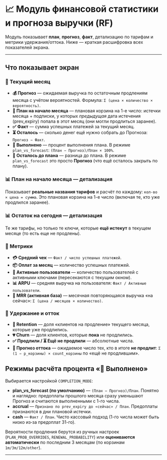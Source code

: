 # 📈 Модуль финансовой статистики и прогноза выручки (RF)

Модуль показывает **план**, **прогноз**, **факт**, детализацию по тарифам и метрики удержания/оттока. Ниже — краткая расшифровка всех показателей экрана.

---

## Что показывает экран

### 📅 Текущий месяц
- **💰 Прогноз** — ожидаемая выручка по остаточным продлениям месяца с учётом вероятностей. Формула: `Σ (цена × количество × вероятность)`.
- **🎯 План на начало месяца** — плановая корзина на 1-е число: истечки месяца + подписки, у которых *предыдущая* дата истечения (prev_expiry) попала в этот месяц (они могли продлиться заранее).
- **✅ Факт** — сумма успешных платежей за текущий месяц.
- **⏳ Осталось** — сколько денег ещё нужно собрать до Прогноза: `Прогноз − Факт`.
- **📏 Выполнено** — процент выполнения плана. В режиме `plan_vs_forecast`: `(План − Прогноз)/План × 100%`.
- **🎯 Осталось до плана** — разница до плана. В режиме `plan_vs_forecast` это просто **Прогноз** (что ещё осталось закрыть по плану).

### 📊 План на начало месяца — детализация
Показывает **реальные названия тарифов** и расчёт по каждому: `кол-во × цена = сумма`. Это плановая корзина на 1-е число (включая те, кто уже продлился заранее).

### 📊 Остаток на сегодня — детализация
Те же тарифы, но только те ключи, которые **ещё истекут** в текущем месяце (то есть еще не продлены).

### 📐 Метрики
- **💳 Средний чек** — `Факт / число успешных платежей`.
- **📦 Оплат за месяц** — количество успешных платежей.
- **👥 Активные пользователи** — количество пользователей с активными ключами (пересекаются с текущим окном).
- **📊 ARPU** — средняя выручка на пользователя: `Факт / Активные пользователи`.
- **🔁 MRR (активная база)** — месячная повторяющаяся выручка «на сейчас»: `Σ (цена / месяцев × количество)`.

### 🧲 Удержание и отток
- **🧲 Retention** — доля «клиентов на продление» текущего месяца, которые уже продлились.
- **💔 Churn** — доля клиентов, которые **пока** не продлились.
- **✅ Продлили / ⏳ Ещё не продлили** — абсолютные числа.
- **🔮 Прогноз оттока** — ожидаемое число тех, кто в итоге **не продлит**: `Σ (1 − p_корзины) × count_корзины` по «ещё не продлившим».


## Режимы расчёта процента «📏 Выполнено»
Выбирается настройкой `COMPLETION_MODE`:
- **plan_vs_forecast (по умолчанию)** — `(План − Прогноз)/План`. Понятно и наглядно: предоплаты прошлого месяца сразу уменьшают Прогноз и считаются выполненными с 1-го числа.  
- **accrual** — `Признано по prev_expiry до «сейчас» / План`. Предоплаты признаются в дни плановой истечки.  
- **cash** — `Факт / План`. Чисто кассовый подход (1-го числа может быть низко из‑за предоплат 31-го).

Вероятности продления берутся из ручных настроек (`PLAN_PROB_OVERRIDES`, `RENEWAL_PROBABILITY`) или **оцениваются автоматически** по последним 3 месяцам (по корзинам `1m/3m/12m/other`).

---

